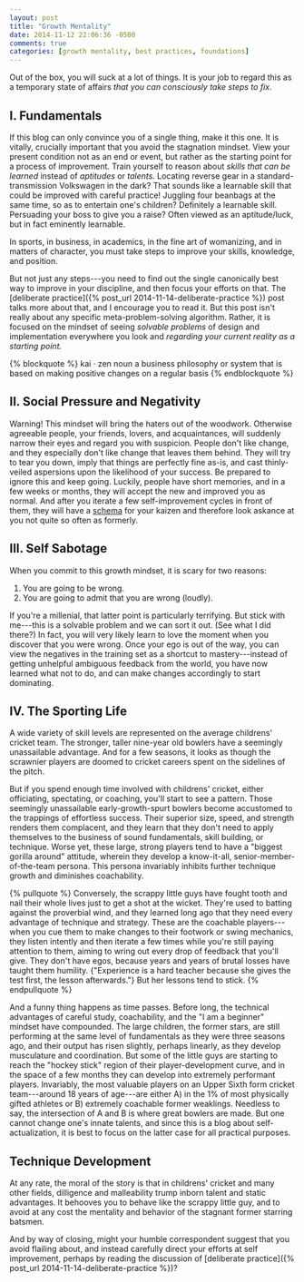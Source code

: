 ```yaml
---
layout: post
title: "Growth Mentality"
date: 2014-11-12 22:06:36 -0500
comments: true
categories: [growth mentality, best practices, foundations]
---
```


Out of the box, you will suck at a lot of things. It is your job to regard this as a temporary state of affairs _that you can consciously take steps to fix_. 

<!--more-->

## I. Fundamentals
If this blog can only convince you of a single thing, make it this one. It is vitally, crucially important that you avoid the stagnation mindset. View your present condition not as an end or event, but rather as the starting point for a process of improvement. Train yourself to reason about _skills that can be learned_ instead of _aptitudes_ or _talents._ Locating reverse gear in a standard-transmission Volkswagen in the dark? That sounds like a learnable skill that could be improved with careful practice! Juggling four beanbags at the same time, so as to entertain one's children? Definitely a learnable skill. Persuading your boss to give you a raise? Often viewed as an aptitude/luck, but in fact eminently learnable.

In sports, in business, in academics, in the fine art of womanizing, and in matters of character, you must take steps to improve your skills, knowledge, and position. 

But not just any steps---you need to find out the single canonically best way to improve in your discipline, and then focus your efforts on that. The [deliberate practice]({% post_url 2014-11-14-deliberate-practice %}) post talks more about that, and I encourage you to read it. But this post isn't really about any specific meta-problem-solving algorithm. Rather, it is focused on the mindset of seeing _solvable problems_ of design and implementation everywhere you look and _regarding your current reality as a starting point._


{% blockquote %}
kai · zen
noun
a business philosophy or system that is based on making positive changes on a regular basis
{% endblockquote %}

## II. Social Pressure and Negativity
Warning! This mindset will bring the haters out of the woodwork. Otherwise agreeable people, your friends, lovers, and acquaintances, will suddenly narrow their eyes and regard you with suspicion. People don't like change, and they especially don't like change that leaves them behind. They will try to tear you down, imply that things are perfectly fine as-is, and cast thinly-veiled aspersions upon the likelihood of your success. Be prepared to ignore this and keep going. Luckily, people have short memories, and in a few weeks or months, they will accept the new and improved you as normal. And after you iterate a few self-improvement cycles in front of them, they will have a [schema](http://www.engineerguy.com/white-papers/made-to-stick.htm) for your kaizen and therefore look askance at you not quite so often as formerly.


## III. Self Sabotage
When you commit to this growth mindset, it is scary for two reasons:

1. You are going to be wrong. 
2. You are going to admit that you are wrong (loudly).

If you're a millenial, that latter point is particularly terrifying. But stick with me---this is a solvable problem and we can sort it out. (See what I did there?) In fact, you will very likely learn to love the moment when you discover that you were wrong. Once your ego is out of the way, you can view the negatives in the training set as a shortcut to mastery---instead of getting unhelpful ambiguous feedback from the world, you have now learned what not to do, and can make changes accordingly to start dominating. 

## IV. The Sporting Life
A wide variety of skill levels are represented on the average childrens' cricket team. The stronger, taller nine-year old bowlers have a seemingly unassailable advantage. And for a few seasons, it looks as though the scrawnier players are doomed to cricket careers spent on the sidelines of the pitch. 

But if you spend enough time involved with childrens' cricket, either officiating, spectating, or coaching, you'll start to see a pattern. Those seemingly unassailable early-growth-spurt bowlers become accustomed to the trappings of effortless success. Their superior size, speed, and strength renders them complacent, and they learn that they don't need to apply themselves to the business of sound fundamentals, skill building, or technique. Worse yet, these large, strong players tend to have a "biggest gorilla around" attitude, wherein they develop a know-it-all, senior-member-of-the-team persona. This persona invariably inhibits further technique growth and diminishes coachability.


{% pullquote %}
Conversely, the scrappy little guys have fought tooth and nail their whole lives just to get a shot at the wicket. They're used to batting against the proverbial wind, and they learned long ago that they need every advantage of technique and strategy. These are the coachable players---when you cue them to make changes to their footwork or swing mechanics, they listen intently and then iterate a few times while you're still paying attention to them, aiming to wring out every drop of feedback that you'll give. They don't have egos, because years and years of brutal losses have taught them humility. {"Experience is a hard teacher because she gives the test first, the lesson afterwards."} But her lessons tend to stick.
{% endpullquote %}

And a funny thing happens as time passes. Before long, the technical advantages of careful study, coachability, and the "I am a beginner" mindset have compounded. The large children, the former stars, are still performing at the same level of fundamentals as they were three seasons ago, and their output has risen slightly, perhaps linearly, as they develop musculature and coordination. But some of the little guys are starting to reach the "hockey stick" region of their player-development curve, and in the space of a few months they can develop into extremely performant players. Invariably, the most valuable players on an Upper Sixth form cricket team---around 18 years of age---are either A) in the 1% of most physically gifted athletes or B) extremely coachable former weaklings. Needless to say, the intersection of A and B is where great bowlers are made. But one cannot change one's innate talents, and since this is a blog about self-actualization, it is best to focus on the latter case for all practical purposes.

## Technique Development
At any rate, the moral of the story is that in childrens' cricket and many other fields, dilligence and malleability trump inborn talent and static advantages. It behooves you to behave like the scrappy little guy, and to avoid at any cost the mentality and behavior of the stagnant former starring batsmen. 

And by way of closing, might your humble correspondent suggest that you avoid flailing about, and instead carefully direct your efforts at self improvement, perhaps by reading the discussion of [deliberate practice]({% post_url 2014-11-14-deliberate-practice %})?